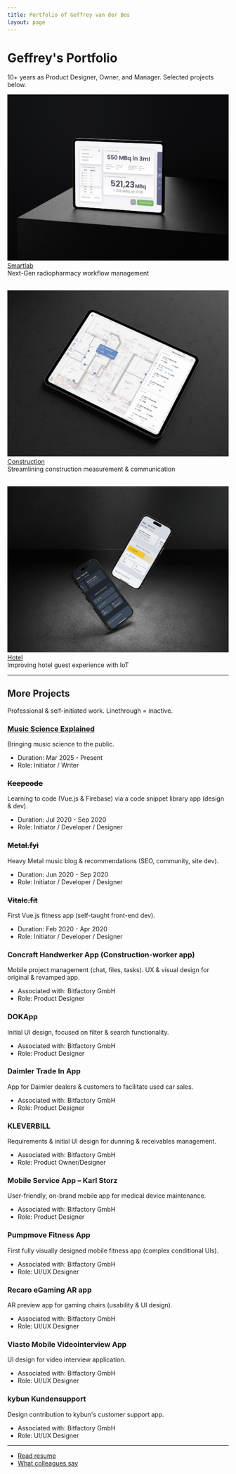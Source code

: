 ```yaml
---
title: Portfolio of Geffrey van der Bos
layout: page
---
```


# Geffrey's Portfolio

10+ years as Product Designer, Owner, and Manager. Selected projects below.

<a href="/portfolio/smartlab/"><img src="/images/case-study-smartlab-ui.jpg" class="image-transition-1" alt="Construction Company project">Smartlab</a>
<br>Next-Gen radiopharmacy workflow management
<br><br>

<a href="/portfolio/construction/"><img src="/images/case-study-construction-ui.jpg" class="image-transition-2" alt="Construction Company project">Construction</a><br>
Streamlining construction measurement & communication
<br><br>

<a href="/portfolio/hotel/"><img src="/images/case-study-mkey-ui.jpg" class="image-transition-3" alt="Construction Company project">Hotel</a><br>
Improving hotel guest experience with IoT

***

## More Projects

Professional & self-initiated work. Linethrough = inactive.

### [Music Science Explained](https://geffrey.substack.com/)
Bringing music science to the public.
- Duration: Mar 2025 - Present
- Role: Initiator / Writer

### ~~Keepcode~~
Learning to code (Vue.js & Firebase) via a code snippet library app (design & dev).
- Duration: Jul 2020 - Sep 2020
- Role: Initiator / Developer / Designer

### ~~Metal.fyi~~
Heavy Metal music blog & recommendations (SEO, community, site dev).
- Duration: Jun 2020 - Sep 2020
- Role: Initiator / Developer / Designer

### ~~Vitalc.fit~~
First Vue.js fitness app (self-taught front-end dev).
- Duration: Feb 2020 - Apr 2020
- Role: Initiator / Developer / Designer

### Concraft Handwerker App (Construction-worker app)
Mobile project management (chat, files, tasks). UX & visual design for original & revamped app.
- Associated with: Bitfactory GmbH
- Role: Product Designer

### DOKApp
Initial UI design, focused on filter & search functionality.
- Associated with: Bitfactory GmbH
- Role: Product Designer

### Daimler Trade In App
App for Daimler dealers & customers to facilitate used car sales.
- Associated with: Bitfactory GmbH
- Role: Product Designer

### KLEVERBILL
Requirements & initial UI design for dunning & receivables management.
- Associated with: Bitfactory GmbH<br>
- Role: Product Owner/Designer

### Mobile Service App – Karl Storz
User-friendly, on-brand mobile app for medical device maintenance.
- Associated with: Bitfactory GmbH
- Role: Product Designer

### Pumpmove Fitness App
First fully visually designed mobile fitness app (complex conditional UIs).
- Associated with: Bitfactory GmbH
- Role: UI/UX Designer

### Recaro eGaming AR app
AR preview app for gaming chairs (usability & UI design).
- Associated with: Bitfactory GmbH <br>
- Role: UI/UX Designer

### Viasto Mobile Videointerview App
UI design for video interview application.
- Associated with: Bitfactory GmbH
- Role: UI/UX Designer

### kybun Kundensupport
Design contribution to kybun's customer support app.
- Associated with: Bitfactory GmbH
- Role: UI/UX Designer

***

- [Read resume](/resume/)
- [What colleagues say](/testimonials/)
